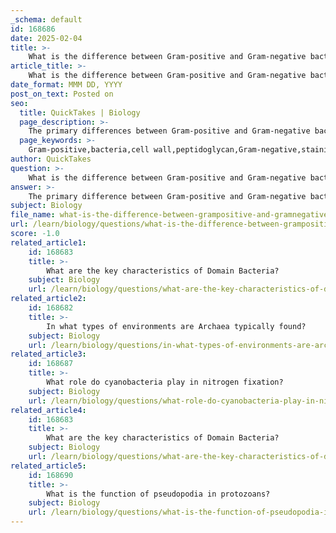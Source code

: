 ```yaml
---
_schema: default
id: 168686
date: 2025-02-04
title: >-
    What is the difference between Gram-positive and Gram-negative bacteria in terms of cell wall composition?
article_title: >-
    What is the difference between Gram-positive and Gram-negative bacteria in terms of cell wall composition?
date_format: MMM DD, YYYY
post_on_text: Posted on
seo:
  title: QuickTakes | Biology
  page_description: >-
    The primary differences between Gram-positive and Gram-negative bacteria lie in their cell wall composition, which affects their reaction to Gram staining, specifically the thickness of the peptidoglycan layer and the presence of an outer membrane.
  page_keywords: >-
    Gram-positive,bacteria,cell wall,peptidoglycan,Gram-negative,staining properties,crystal violet,safranin,thickness,outer membrane,microbiology
author: QuickTakes
question: >-
    What is the difference between Gram-positive and Gram-negative bacteria in terms of cell wall composition?
answer: >-
    The primary difference between Gram-positive and Gram-negative bacteria lies in their cell wall composition, which significantly affects their staining properties during the Gram staining procedure.\n\n1. **Gram-positive Bacteria**:\n   - **Cell Wall Composition**: Gram-positive bacteria have a thick peptidoglycan layer, which can be several layers deep. This thick layer is responsible for retaining the crystal violet dye used in the Gram staining process.\n   - **Staining Response**: When subjected to Gram staining, the crystal violet dye penetrates the thick peptidoglycan layer and forms a complex with iodine, which enhances its retention. During the decolorization step with alcohol, the dye is not washed out, resulting in the cells appearing violet under the microscope.\n\n2. **Gram-negative Bacteria**:\n   - **Cell Wall Composition**: In contrast, Gram-negative bacteria have a much thinner peptidoglycan layer, which is located between an inner cytoplasmic membrane and an outer membrane. The outer membrane contains lipopolysaccharides, which contribute to the structural integrity and protection of the bacteria.\n   - **Staining Response**: During the Gram staining process, the thinner peptidoglycan layer does not retain the crystal violet dye after the alcohol rinse. Consequently, these bacteria lose the initial violet color and are counterstained with a red dye (safranin), resulting in them appearing pink or red under the microscope.\n\nIn summary, the key differences in cell wall composition between Gram-positive and Gram-negative bacteria are:\n- **Thickness of Peptidoglycan**: Thick in Gram-positive, thin in Gram-negative.\n- **Presence of Outer Membrane**: Absent in Gram-positive, present in Gram-negative.\n- **Staining Outcome**: Violet for Gram-positive, pink/red for Gram-negative after Gram staining. \n\nThis distinction is crucial in microbiology for identifying bacterial species and determining appropriate treatment options.
subject: Biology
file_name: what-is-the-difference-between-grampositive-and-gramnegative-bacteria-in-terms-of-cell-wall-composition.md
url: /learn/biology/questions/what-is-the-difference-between-grampositive-and-gramnegative-bacteria-in-terms-of-cell-wall-composition
score: -1.0
related_article1:
    id: 168683
    title: >-
        What are the key characteristics of Domain Bacteria?
    subject: Biology
    url: /learn/biology/questions/what-are-the-key-characteristics-of-domain-bacteria
related_article2:
    id: 168682
    title: >-
        In what types of environments are Archaea typically found?
    subject: Biology
    url: /learn/biology/questions/in-what-types-of-environments-are-archaea-typically-found
related_article3:
    id: 168687
    title: >-
        What role do cyanobacteria play in nitrogen fixation?
    subject: Biology
    url: /learn/biology/questions/what-role-do-cyanobacteria-play-in-nitrogen-fixation
related_article4:
    id: 168683
    title: >-
        What are the key characteristics of Domain Bacteria?
    subject: Biology
    url: /learn/biology/questions/what-are-the-key-characteristics-of-domain-bacteria
related_article5:
    id: 168690
    title: >-
        What is the function of pseudopodia in protozoans?
    subject: Biology
    url: /learn/biology/questions/what-is-the-function-of-pseudopodia-in-protozoans
---
```


&nbsp;